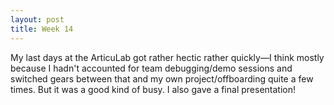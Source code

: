 ```yaml
---
layout: post
title: Week 14
---
```


My last days at the ArticuLab got rather hectic rather quickly—I think mostly
because I hadn't accounted for team debugging/demo sessions and switched gears
between that and my own project/offboarding quite a few times. But it was a
good kind of busy. I also gave a final presentation!
